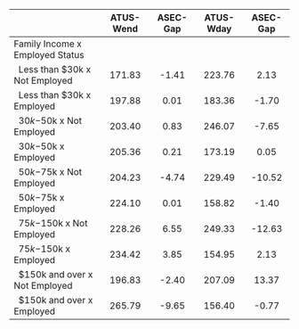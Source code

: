 
|                      |    ATUS-Wend |     ASEC-Gap |    ATUS-Wday |     ASEC-Gap |
| -------------------- | :----------: | :----------: | :----------: | :----------: |
| Family Income x Employed Status |              |              |              |              |
| &nbsp;&nbsp;Less than $30k x Not Employed |       171.83 |        -1.41 |       223.76 |         2.13 |
| &nbsp;&nbsp;Less than $30k x Employed |       197.88 |         0.01 |       183.36 |        -1.70 |
| &nbsp;&nbsp;$30k-$50k x Not Employed |       203.40 |         0.83 |       246.07 |        -7.65 |
| &nbsp;&nbsp;$30k-$50k x Employed |       205.36 |         0.21 |       173.19 |         0.05 |
| &nbsp;&nbsp;$50k-$75k x Not Employed |       204.23 |        -4.74 |       229.49 |       -10.52 |
| &nbsp;&nbsp;$50k-$75k x Employed |       224.10 |         0.01 |       158.82 |        -1.40 |
| &nbsp;&nbsp;$75k-$150k x Not Employed |       228.26 |         6.55 |       249.33 |       -12.63 |
| &nbsp;&nbsp;$75k-$150k x Employed |       234.42 |         3.85 |       154.95 |         2.13 |
| &nbsp;&nbsp;$150k and over x Not Employed |       196.83 |        -2.40 |       207.09 |        13.37 |
| &nbsp;&nbsp;$150k and over x Employed |       265.79 |        -9.65 |       156.40 |        -0.77 |

